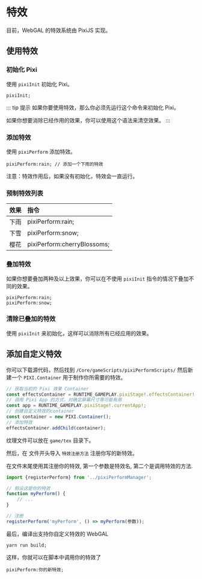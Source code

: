 # 特效

目前，WebGAL 的特效系统由 PixiJS 实现。

## 使用特效

### 初始化 Pixi

使用 `pixiInit` 初始化 Pixi。

``` ws
pixiInit;
```

::: tip 提示
如果你要使用特效，那么你必须先运行这个命令来初始化 Pixi。

如果你想要消除已经作用的效果，你可以使用这个语法来清空效果。
:::

### 添加特效

使用 `pixiPerform` 添加特效。

``` ws
pixiPerform:rain; // 添加一个下雨的特效
```

注意：特效作用后，如果没有初始化，特效会一直运行。

### 预制特效列表

| 效果 | 指令                        |
| :--- | :-------------------------- |
| 下雨 | pixiPerform:rain;           |
| 下雪 | pixiPerform:snow;           |
| 樱花 | pixiPerform:cherryBlossoms; |

### 叠加特效

如果你想要叠加两种及以上效果，你可以在不使用 `pixiInit` 指令的情况下叠加不同的效果。

``` ws
pixiPerform:rain;
pixiPerform:snow;
```

### 清除已叠加的特效

使用 `pixiInit` 来初始化，这样可以消除所有已经应用的效果。

## 添加自定义特效

你可以下载源代码，然后找到 `/Core/gameScripts/pixiPerformScripts/` 然后新建一个 `PIXI.Container` 用于制作你所需要的特效。

``` ts
// 获取当前的 Pixi 效果 Container
const effectsContainer = RUNTIME_GAMEPLAY.pixiStage!.effectsContainer!;
// 调用 Pixi App 的方式，对确定屏幕尺寸等可能有用
const app = RUNTIME_GAMEPLAY.pixiStage!.currentApp!;
// 创建自定义特效的container
const container = new PIXI.Container();
// 添加特效
effectsContainer.addChild(container);
```

纹理文件可以放在 `game/tex` 目录下。

然后，在 文件开头导入 `特效注册方法` 注册你写的新特效。

在文件末尾使用其注册你的特效, 第一个参数是特效名, 第二个是调用特效的方法.

``` ts
import {registerPerform} from '../pixiPerformManager';

// 假设这是你的特效
function myPerform() {
    // ...
}

// 注册
registerPerform('myPerform', () => myPerform(参数));
```

最后，编译出支持你自定义特效的 WebGAL

``` shell
yarn run build;
```

这样，你就可以在脚本中调用你的特效了

``` ws
pixiPerform:你的新特效;
```
